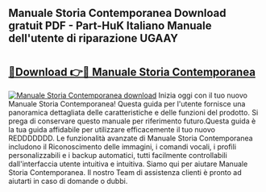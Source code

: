 ## Manuale Storia Contemporanea Download gratuit PDF - Part-HuK Italiano Manuale dell'utente di riparazione UGAAY

# <h2><a href="http://dfbmqqq.blite.top/?on=Manuale+Storia+Contemporanea">🔗Download 👉🔴 Manuale Storia Contemporanea</a></h2>

[![Manuale Storia Contemporanea download](https://i.imgur.com/lujVjoI.png)](http://dfbmqqq.blite.top/?on=Manuale+Storia+Contemporanea)
Inizia oggi con il tuo nuovo Manuale Storia Contemporanea! Questa guida per l'utente fornisce una panoramica dettagliata delle caratteristiche e delle funzioni del prodotto. Si prega di conservare questo manuale per riferimento futuro.Questa guida è la tua guida affidabile per utilizzare efficacemente il tuo nuovo REDDDDDDD. Le funzionalità avanzate di Manuale Storia Contemporanea includono il Riconoscimento delle immagini, i comandi vocali, i profili personalizzabili e i backup automatici, tutti facilmente controllabili dall'interfaccia utente intuitiva e intuitiva. Siamo qui per aiutare Manuale Storia Contemporanea. Il nostro Team di assistenza clienti è pronto ad aiutarti in caso di domande o dubbi.
